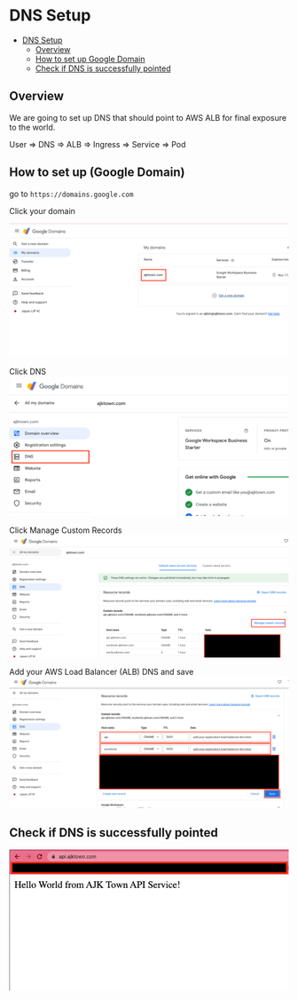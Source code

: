 

# DNS Setup

<!-- TOC -->

- [DNS Setup](#dns-setup)
  - [Overview](#overview)
  - [How to set up Google Domain](#how-to-set-up-google-domain)
  - [Check if DNS is successfully pointed](#check-if-dns-is-successfully-pointed)

<!-- /TOC -->

## Overview

We are going to set up DNS that should point to AWS ALB for final exposure to the world.

User => DNS => ALB => Ingress => Service => Pod

## How to set up (Google Domain)


go to `https://domains.google.com`

Click your domain

![click_domain](./assets/click_domain.png)

Click DNS
![click_dns](./assets/click_dns.png)

Click Manage Custom Records
![click_manage_custom_records](./assets/click_manage_custom_records.png)

Add your AWS Load Balancer (ALB) DNS and save
![add_alb_dns](./assets/add_alb_dns.png)


## Check if DNS is successfully pointed

![check_if_dns_set_up_successfully](./assets/check_if_dns_set_up_successfully.png)